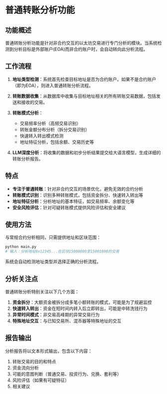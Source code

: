 # 普通转账分析功能

## 功能概述

普通转账分析功能是针对非合约交互的以太坊交易进行专门分析的模块。当系统检测到分析目标是外部账户(EOA)而非合约账户时，会自动转向此分析流程。

## 工作流程

1. **地址类型检测**：系统首先检查目标地址是否为合约账户。如果不是合约账户（即为EOA），则进入普通转账分析流程。

2. **转账数据收集**：从数据库中收集与目标地址相关的所有转账交易数据，包括发送和接收的交易。

3. **转账模式分析**：
   - 交易频率分析（高频交易识别）
   - 转账金额分布分析（拆分交易识别）
   - 快速转入转出模式检测
   - 地址特征分析，包括余额、交易历史等

4. **LLM深度分析**：将收集的数据和初步分析结果提交给大语言模型，生成详细的转账分析报告。

## 特点

- **专注于普通转账**：针对非合约交互的场景优化，避免无效的合约分析
- **转账模式识别**：识别多种转账模式，包括资金拆分、快速转入转出等
- **地址特征分析**：分析地址的基本特征，如交易频率、余额变化等
- **安全风险评估**：针对可疑转账模式提供风险评估和安全建议

## 使用方法

与常规合约分析相同，只需提供地址和区块范围：

```bash
python main.py
# 输入：分析地址0x12345...在区块15000000至15001000的交易
```

系统会自动检测地址类型并选择正确的分析流程。

## 分析关注点

普通转账分析特别关注以下几个方面：

1. **资金拆分**：大额资金被拆分成多笔小额转账的模式，可能是为了规避监控
2. **快速转入转出**：资金在短时间内转入后立即转出，可能是中转洗钱行为
3. **异常时间模式**：非交易高峰期的异常交易行为
4. **特殊地址交互**：与已知交易所、混币器等特殊地址的交互

## 报告输出

分析报告将以文本形式输出，包含以下内容：

1. 转账交易的目的和特点
2. 资金流向分析
3. 可能的意图判断（普通交易、投资行为、兑换、套利等）
4. 风险评估（如果有可疑特征）
5. 相关建议 